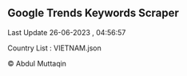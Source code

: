 

## Google Trends Keywords Scraper 
 
Last Update 26-06-2023 , 04:56:57

Country List :
VIETNAM.json



© Abdul Muttaqin 
